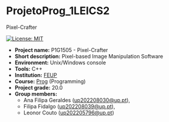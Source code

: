 # ProjetoProg_1LEICS2
Pixel-Crafter

[![License: MIT](https://img.shields.io/badge/License-MIT-yellow.svg)](https://opensource.org/licenses/MIT)

- **Project name:** P1G1505 - Pixel-Crafter
- **Short description:** Pixel-based Image Manipulation Software
- **Environment:** Unix/Windows console
- **Tools:** C++
- **Institution:** [FEUP](https://sigarra.up.pt/feup/en/web_page.Inicial)
- **Course:** [Prog](https://sigarra.up.pt/feup/pt/UCURR_GERAL.FICHA_UC_VIEW?pv_ocorrencia_id=501671) (Programming)
- **Project grade:** 20.0
- **Group members:**
  - Ana Filipa Geraldes (up202208030@up.pt),
  - Filipa Fidalgo (up202208039@up.pt),
  - Leonor Couto (up202205796@up.pt)
      
